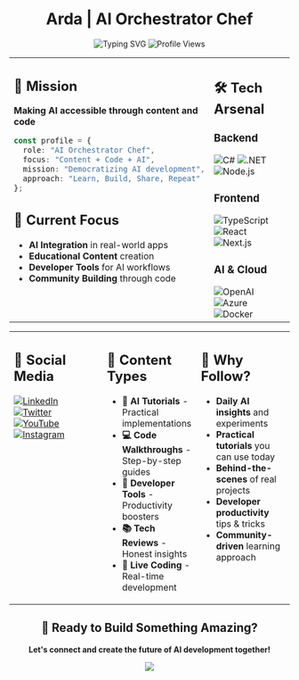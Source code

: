<div align="center">
  
# Arda | AI Orchestrator Chef

<img src="https://readme-typing-svg.herokuapp.com?font=JetBrains+Mono&size=20&duration=3000&pause=1000&color=2F81F7&center=true&vCenter=true&width=600&lines=AI+Integration+Specialist;Full+Stack+Developer;Tech+Content+Creator;Building+Cool+AI+Stuff" alt="Typing SVG" />

<img src="https://komarev.com/ghpvc/?username=agentmuhendisi&label=Profile%20Views&color=2F81F7&style=for-the-badge" alt="Profile Views" />

</div>

<table>
<tr>
<td width="50%" valign="top">

## 🎯 Mission
**Making AI accessible through content and code**

```typescript
const profile = {
  role: "AI Orchestrator Chef",
  focus: "Content + Code + AI",
  mission: "Democratizing AI development",
  approach: "Learn, Build, Share, Repeat"
};
```

## 🚀 Current Focus
- **AI Integration** in real-world apps
- **Educational Content** creation
- **Developer Tools** for AI workflows
- **Community Building** through code

</td>
<td width="50%" valign="top">

## 🛠️ Tech Arsenal

### Backend
<img src="https://img.shields.io/badge/C%23-239120?style=for-the-badge&logo=c-sharp&logoColor=white" alt="C#" />
<img src="https://img.shields.io/badge/.NET-5C2D91?style=for-the-badge&logo=.net&logoColor=white" alt=".NET" />
<img src="https://img.shields.io/badge/Node.js-339933?style=for-the-badge&logo=nodedotjs&logoColor=white" alt="Node.js" />

### Frontend
<img src="https://img.shields.io/badge/TypeScript-007ACC?style=for-the-badge&logo=typescript&logoColor=white" alt="TypeScript" />
<img src="https://img.shields.io/badge/React-20232A?style=for-the-badge&logo=react&logoColor=61DAFB" alt="React" />
<img src="https://img.shields.io/badge/Next.js-000000?style=for-the-badge&logo=nextdotjs&logoColor=white" alt="Next.js" />

### AI & Cloud
<img src="https://img.shields.io/badge/OpenAI-412991?style=for-the-badge&logo=openai&logoColor=white" alt="OpenAI" />
<img src="https://img.shields.io/badge/Azure-0078D4?style=for-the-badge&logo=microsoft-azure&logoColor=white" alt="Azure" />
<img src="https://img.shields.io/badge/Docker-2496ED?style=for-the-badge&logo=docker&logoColor=white" alt="Docker" />

</td>
</tr>
</table>

<table>
<tr>
<td width="33%" valign="top">

## 📱 Social Media
<a href="https://linkedin.com/in/agentmuhendisi">
<img src="https://img.shields.io/badge/LinkedIn-0077B5?style=for-the-badge&logo=linkedin&logoColor=white" alt="LinkedIn" />
</a>
<a href="https://twitter.com/agentmuhendisi">
<img src="https://img.shields.io/badge/Twitter-1DA1F2?style=for-the-badge&logo=twitter&logoColor=white" alt="Twitter" />
</a>
<a href="https://youtube.com/@agentmuhendisi">
<img src="https://img.shields.io/badge/YouTube-FF0000?style=for-the-badge&logo=youtube&logoColor=white" alt="YouTube" />
</a>
<a href="https://instagram.com/agentmuhendisi">
<img src="https://img.shields.io/badge/Instagram-E4405F?style=for-the-badge&logo=instagram&logoColor=white" alt="Instagram" />
</a>

</td>
<td width="33%" valign="top">

## 🎨 Content Types
- **🤖 AI Tutorials** - Practical implementations
- **💻 Code Walkthroughs** - Step-by-step guides  
- **🔧 Developer Tools** - Productivity boosters
- **📚 Tech Reviews** - Honest insights
- **🎯 Live Coding** - Real-time development

</td>
<td width="33%" valign="top">

## 🌟 Why Follow?
- **Daily AI insights** and experiments
- **Practical tutorials** you can use today
- **Behind-the-scenes** of real projects
- **Developer productivity** tips & tricks
- **Community-driven** learning approach

</td>
</tr>
</table>

<div align="center">

## 🎯 Ready to Build Something Amazing?

**Let's connect and create the future of AI development together!**

<img src="https://capsule-render.vercel.app/api?type=waving&color=gradient&height=100&section=footer" />

</div>
